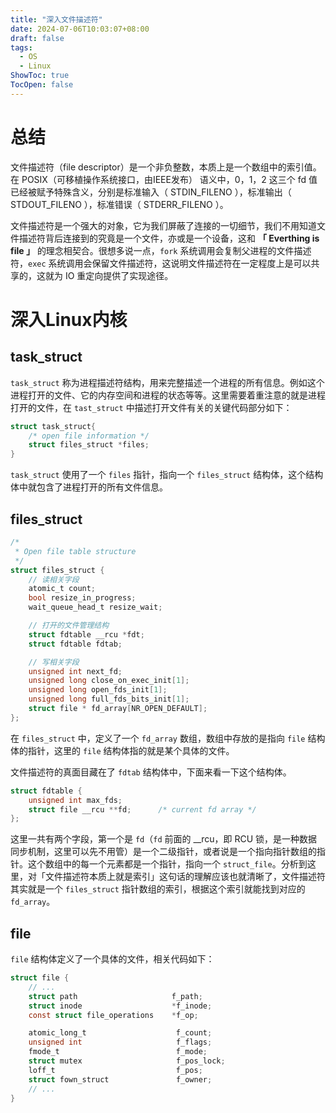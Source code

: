 ```yaml
---
title: "深入文件描述符" 
date: 2024-07-06T10:03:07+08:00
draft: false
tags:
  - OS
  - Linux
ShowToc: true
TocOpen: false 
---
```


# 总结

文件描述符（file descriptor）是一个非负整数，本质上是一个数组中的索引值。在 POSIX（可移植操作系统接口，由IEEE发布） 语义中，0，1，2 这三个 fd 值已经被赋予特殊含义，分别是标准输入（ STDIN_FILENO ），标准输出（ STDOUT_FILENO ），标准错误（ STDERR_FILENO ）。

文件描述符是一个强大的对象，它为我们屏蔽了连接的一切细节，我们不用知道文件描述符背后连接到的究竟是一个文件，亦或是一个设备，这和 **「 Everthing is file 」** 的理念相契合。很想多说一点，`fork` 系统调用会复制父进程的文件描述符，`exec` 系统调用会保留文件描述符，这说明文件描述符在一定程度上是可以共享的，这就为 IO 重定向提供了实现途径。



# 深入Linux内核

## task_struct

`task_struct` 称为进程描述符结构，用来完整描述一个进程的所有信息。例如这个进程打开的文件、它的内存空间和进程的状态等等。这里需要着重注意的就是进程打开的文件，在 `tast_struct` 中描述打开文件有关的关键代码部分如下：

```c
struct task_struct{
    /* open file information */
    struct files_struct *files;
}
```

`task_struct` 使用了一个 `files` 指针，指向一个 `files_struct` 结构体，这个结构体中就包含了进程打开的所有文件信息。

## files_struct

```c
/*
 * Open file table structure
 */
struct files_struct {
    // 读相关字段
    atomic_t count;
    bool resize_in_progress;
    wait_queue_head_t resize_wait;

    // 打开的文件管理结构
    struct fdtable __rcu *fdt;
    struct fdtable fdtab;

    // 写相关字段
    unsigned int next_fd;
    unsigned long close_on_exec_init[1];
    unsigned long open_fds_init[1];
    unsigned long full_fds_bits_init[1];
    struct file * fd_array[NR_OPEN_DEFAULT];
};
```

在 `files_struct` 中，定义了一个 `fd_array` 数组，数组中存放的是指向 `file` 结构体的指针，这里的 `file` 结构体指的就是某个具体的文件。 

文件描述符的真面目藏在了 `fdtab` 结构体中，下面来看一下这个结构体。

```c
struct fdtable {
    unsigned int max_fds;
    struct file __rcu **fd;      /* current fd array */
};
```

这里一共有两个字段，第一个是 `fd`（`fd` 前面的 __rcu，即 RCU 锁，是一种数据同步机制，这里可以先不用管）是一个二级指针，或者说是一个指向指针数组的指针。这个数组中的每一个元素都是一个指针，指向一个 `struct_file`。分析到这里，对「文件描述符本质上就是索引」这句话的理解应该也就清晰了，文件描述符其实就是一个 `files_struct` 指针数组的索引，根据这个索引就能找到对应的 `fd_array`。

## file

`file` 结构体定义了一个具体的文件，相关代码如下：

```c
struct file {
    // ...
    struct path                     f_path;
    struct inode                    *f_inode;
    const struct file_operations    *f_op;

    atomic_long_t                    f_count;
    unsigned int                     f_flags;
    fmode_t                          f_mode;
    struct mutex                     f_pos_lock;
    loff_t                           f_pos;
    struct fown_struct               f_owner;
    // ...
}
```

